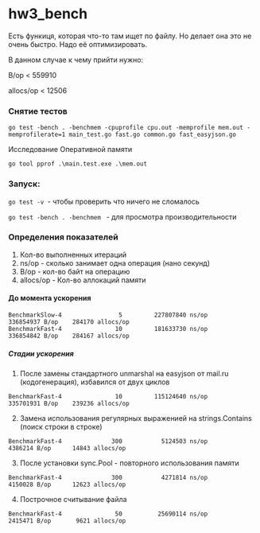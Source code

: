 # hw3_bench

Есть функиця, которая что-то там ищет по файлу. Но делает она это не очень быстро. Надо её оптимизировать.

В данном случае к чему прийти нужно:

B/op < 559910

allocs/op < 12506

### Снятие тестов

```
go test -bench . -benchmem -cpuprofile cpu.out -memprofile mem.out -memprofilerate=1 main_test.go fast.go common.go fast_easyjson.go
```

Исследование Оперативной памяти
```
go tool pprof .\main.test.exe .\mem.out
```

### Запуск:
   
   ```go test -v ```- чтобы проверить что ничего не сломалось
   
   ```go test -bench . -benchmem ``` - для просмотра производительности
   
### Определения показателей

   1. Кол-во выполненных итераций
   2. ns/op - сколько занимает одна операция (нано секунд)
   3. B/op - кол-во байт на операцию
   4. allocs/op - Кол-во аллокаций памяти
   
#### До момента ускорения   
   ```
   BenchmarkSlow-4                5         227807840 ns/op        336854937 B/op    284170 allocs/op
   BenchmarkFast-4               10         181633730 ns/op        336854842 B/op    284167 allocs/op
   ```
   
##### Стадии ускорения

1. После замены стандартного unmarshal на easyjson от mail.ru (кодогенерация), избавился от двух циклов

```
BenchmarkFast-4               10         115124640 ns/op        335701931 B/op    239236 allocs/op
```

2. Замена использования регулярных выраженией на strings.Contains (поиск строки в строке) 

```
BenchmarkFast-4              300           5124503 ns/op         4386214 B/op      14843 allocs/op
```
3. После установки sync.Pool - повторного использования памяти

```
BenchmarkFast-4              300           4271814 ns/op         4150028 B/op      12623 allocs/op
``` 

4. Построчное считывание файла
```
BenchmarkFast-4               50          25690114 ns/op         2415471 B/op       9621 allocs/op
```


